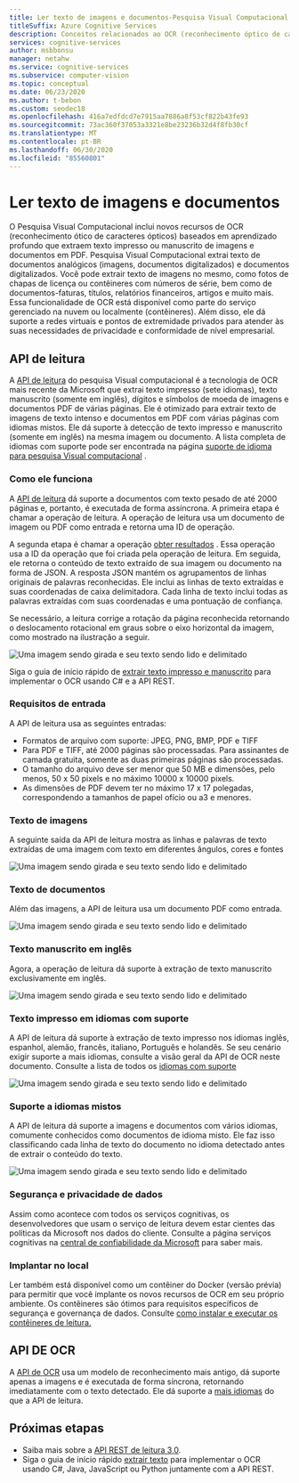 ```yaml
---
title: Ler texto de imagens e documentos-Pesquisa Visual Computacional
titleSuffix: Azure Cognitive Services
description: Conceitos relacionados ao OCR (reconhecimento óptico de caracteres) e texto de imagens e documentos para impressão e texto manuscrito usando o API da Pesquisa Visual Computacional.
services: cognitive-services
author: msbbonsu
manager: netahw
ms.service: cognitive-services
ms.subservice: computer-vision
ms.topic: conceptual
ms.date: 06/23/2020
ms.author: t-bebon
ms.custom: seodec18
ms.openlocfilehash: 416a7edfdcd7e7915aa7886a8f53cf822b43fe93
ms.sourcegitcommit: 73ac360f37053a3321e8be23236b32d4f8fb30cf
ms.translationtype: MT
ms.contentlocale: pt-BR
ms.lasthandoff: 06/30/2020
ms.locfileid: "85560801"
---
```

# <a name="read-text-from-images-and-documents"></a>Ler texto de imagens e documentos

O Pesquisa Visual Computacional inclui novos recursos de OCR (reconhecimento ótico de caracteres ópticos) baseados em aprendizado profundo que extraem texto impresso ou manuscrito de imagens e documentos em PDF. Pesquisa Visual Computacional extrai texto de documentos analógicos (imagens, documentos digitalizados) e documentos digitalizados. Você pode extrair texto de imagens no mesmo, como fotos de chapas de licença ou contêineres com números de série, bem como de documentos-faturas, títulos, relatórios financeiros, artigos e muito mais. Essa funcionalidade de OCR está disponível como parte do serviço gerenciado na nuvem ou localmente (contêineres). Além disso, ele dá suporte a redes virtuais e pontos de extremidade privados para atender às suas necessidades de privacidade e conformidade de nível empresarial.

## <a name="read-api"></a>API de leitura 

A [API de leitura](https://westcentralus.dev.cognitive.microsoft.com/docs/services/computer-vision-v3-ga/operations/5d986960601faab4bf452005) do pesquisa Visual computacional é a tecnologia de OCR mais recente da Microsoft que extrai texto impresso (sete idiomas), texto manuscrito (somente em inglês), dígitos e símbolos de moeda de imagens e documentos PDF de várias páginas. Ele é otimizado para extrair texto de imagens de texto intenso e documentos em PDF com várias páginas com idiomas mistos. Ele dá suporte à detecção de texto impresso e manuscrito (somente em inglês) na mesma imagem ou documento. A lista completa de idiomas com suporte pode ser encontrada na página [suporte de idioma para pesquisa Visual computacional](https://docs.microsoft.com/azure/cognitive-services/computer-vision/language-support#text-recognition) .

### <a name="how-it-works"></a>Como ele funciona

A [API de leitura](https://westcentralus.dev.cognitive.microsoft.com/docs/services/computer-vision-v3-ga/operations/5d986960601faab4bf452005) dá suporte a documentos com texto pesado de até 2000 páginas e, portanto, é executada de forma assíncrona. A primeira etapa é chamar a operação de leitura. A operação de leitura usa um documento de imagem ou PDF como entrada e retorna uma ID de operação. 

A segunda etapa é chamar a operação [obter resultados](https://westcentralus.dev.cognitive.microsoft.com/docs/services/computer-vision-v3-ga/operations/5d9869604be85dee480c8750) . Essa operação usa a ID da operação que foi criada pela operação de leitura. Em seguida, ele retorna o conteúdo de texto extraído de sua imagem ou documento na forma de JSON. A resposta JSON mantém os agrupamentos de linhas originais de palavras reconhecidas. Ele inclui as linhas de texto extraídas e suas coordenadas de caixa delimitadora. Cada linha de texto inclui todas as palavras extraídas com suas coordenadas e uma pontuação de confiança.

Se necessário, a leitura corrige a rotação da página reconhecida retornando o deslocamento rotacional em graus sobre o eixo horizontal da imagem, como mostrado na ilustração a seguir.

![Uma imagem sendo girada e seu texto sendo lido e delimitado](./Images/vision-overview-ocr-read.png)

Siga o guia de início rápido de [extrair texto impresso e manuscrito](./QuickStarts/CSharp-hand-text.md) para implementar o OCR usando C# e a API REST.

### <a name="input-requirements"></a>Requisitos de entrada

A API de leitura usa as seguintes entradas:
* Formatos de arquivo com suporte: JPEG, PNG, BMP, PDF e TIFF
* Para PDF e TIFF, até 2000 páginas são processadas. Para assinantes de camada gratuita, somente as duas primeiras páginas são processadas.
* O tamanho do arquivo deve ser menor que 50 MB e dimensões, pelo menos, 50 x 50 pixels e no máximo 10000 x 10000 pixels.
* As dimensões de PDF devem ter no máximo 17 x 17 polegadas, correspondendo a tamanhos de papel ofício ou a3 e menores.


### <a name="text-from-images"></a>Texto de imagens

A seguinte saída da API de leitura mostra as linhas e palavras de texto extraídas de uma imagem com texto em diferentes ângulos, cores e fontes

![Uma imagem sendo girada e seu texto sendo lido e delimitado](./Images/text-from-images-example.png)

### <a name="text-from-documents"></a>Texto de documentos

Além das imagens, a API de leitura usa um documento PDF como entrada.

![Uma imagem sendo girada e seu texto sendo lido e delimitado](./Images/text-from-documents-example.png)


### <a name="handwritten-text-in-english"></a>Texto manuscrito em inglês

Agora, a operação de leitura dá suporte à extração de texto manuscrito exclusivamente em inglês.

![Uma imagem sendo girada e seu texto sendo lido e delimitado](./Images/handwritten-example.png)

### <a name="printed-text-in-supported-languages"></a>Texto impresso em idiomas com suporte

A API de leitura dá suporte à extração de texto impresso nos idiomas inglês, espanhol, alemão, francês, italiano, Português e holandês. Se seu cenário exigir suporte a mais idiomas, consulte a visão geral da API de OCR neste documento. Consulte a lista de todos os [idiomas com suporte](https://docs.microsoft.com/azure/cognitive-services/computer-vision/language-support#text-recognition)

![Uma imagem sendo girada e seu texto sendo lido e delimitado](./Images/supported-languages-example.png)

### <a name="mixed-languages-support"></a>Suporte a idiomas mistos

A API de leitura dá suporte a imagens e documentos com vários idiomas, comumente conhecidos como documentos de idioma misto. Ele faz isso classificando cada linha de texto do documento no idioma detectado antes de extrair o conteúdo do texto.

![Uma imagem sendo girada e seu texto sendo lido e delimitado](./Images/mixed-language-example.png)

### <a name="data-privacy-and-security"></a>Segurança e privacidade de dados

Assim como acontece com todos os serviços cognitivas, os desenvolvedores que usam o serviço de leitura devem estar cientes das políticas da Microsoft nos dados do cliente. Consulte a página serviços cognitivas na [central de confiabilidade da Microsoft](https://www.microsoft.com/en-us/trust-center/product-overview) para saber mais.

### <a name="deploy-on-premises"></a>Implantar no local

Ler também está disponível como um contêiner do Docker (versão prévia) para permitir que você implante os novos recursos de OCR em seu próprio ambiente. Os contêineres são ótimos para requisitos específicos de segurança e governança de dados. Consulte [como instalar e executar os contêineres de leitura.](https://docs.microsoft.com/azure/cognitive-services/computer-vision/computer-vision-how-to-install-containers)


## <a name="ocr-api"></a>API DE OCR

A [API de OCR](https://westus.dev.cognitive.microsoft.com/docs/services/5adf991815e1060e6355ad44/operations/56f91f2e778daf14a499e1fc) usa um modelo de reconhecimento mais antigo, dá suporte apenas a imagens e é executada de forma síncrona, retornando imediatamente com o texto detectado. Ele dá suporte a [mais idiomas](https://docs.microsoft.com/azure/cognitive-services/computer-vision/language-support#text-recognition) do que a API de leitura.

## <a name="next-steps"></a>Próximas etapas

- Saiba mais sobre a [API REST de leitura 3,0](https://westcentralus.dev.cognitive.microsoft.com/docs/services/computer-vision-v3-ga/operations/5d986960601faab4bf452005).
- Siga o guia de início rápido [extrair texto](./QuickStarts/CSharp-hand-text.md) para implementar o OCR usando C#, Java, JavaScript ou Python juntamente com a API REST.
